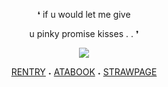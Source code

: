 <p align="center"> ❛ if u would let me give 
<p align="center"> u pinky promise kisses . . ❜ 
<p align="center"> <img src="https://i.postimg.cc/Z5MSzYnw/image-2024-10-06-004524665.png"/>
</p>

<div align="center">
  
[RENTRY](https://rentry.co/oracIeofstars)‎    ‎‎‎‎‎‎˖‎    [ATABOOK](https://thelookoflove.atabook.org)    ˖    [STRAWPAGE](https://lookoflove.straw.page)
